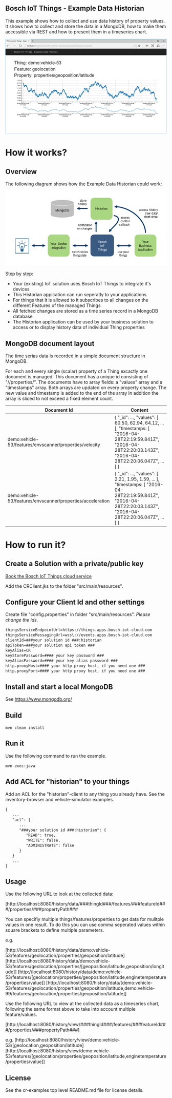 ## Bosch IoT Things - Example Data Historian

This example shows how to collect and use data history of property values.
It shows how to collect and store the data in a MongoDB, how to make them accessible via REST and how to present them in a timeseries chart.

![Screenshot](screenshot.png)

# How it works?

## Overview

The following diagram shows how the Example Data Historian could work:

![Overview](overview.png)

Step by step:

- Your (existing) IoT solution uses Bosch IoT Things to integrate it's devices
- This Historian appication can run seperatly to your applications
- For things that it is allowed to it subscribes to all changes on the different Features of the managed Things
- All fetched changes are stored as a time series record in a MongoDB database
- The Historian application can be used by your business solution to access or to display history data of individual Thing properties

## MongoDB document layout

The time serias data is recorded in a simple document structure in MongoDB.

For each and every single (scalar) property of a Thing excactly one document is managed.
This document has a unique id consisting of "<thing-id>/<feature-id>/properties/<property-path>".
The documents have to array fields: a "values" array and a "timestamps" array.
Both arrays are updated on every property change. 
The new value and timestamp is added to the end of the array
In addition the array is sliced to not exceed a fixed element count. 

| Document Id | Content |
| --- | --- |
| demo:vehicle-53/features/envscanner/properties/velocity | { "_id": ..., "values": [ 60.50, 62.94, 64.12, ... ], "timestamps: [ "2016-04-28T22:19:59.841Z", "2016-04-28T22:20:03.143Z", "2016-04-28T22:20:06.047Z", ... ] } |
| demo:vehicle-53/features/envscanner/properties/acceleration | { "_id": ..., "values": [ 2.21, 1.95, 1.59, ... ], "timestamps: [ "2016-04-28T22:19:59.841Z", "2016-04-28T22:20:03.143Z", "2016-04-28T22:20:06.047Z", ... ] } |

# How to run it?

## Create a Solution with a private/public key

<a href="https://things.apps.bosch-iot-cloud.com/dokuwiki/doku.php?id=002_getting_started:cr_02_booking-cr-service.txt">Book the Bosch IoT Things cloud service</a>

Add the CRClient.jks to the folder "src/main/resources".

## Configure your Client Id and other settings

Create file "config.properties" in folder "src/main/resources". _Please change the ids._

```
thingsServiceEndpointUrl=https://things.apps.bosch-iot-cloud.com
thingsServiceMessagingUrl=wss\://events.apps.bosch-iot-cloud.com
clientId=###your solution id ###:historian
apiToken=###your solution api token ###
keyAlias=CR
keyStorePassword=#### your key password ###
keyAliasPassword=#### your key alias password ###
http.proxyHost=#### your http proxy host, if you need one ###
http.proxyPort=#### your http proxy host, if you need one ###
```

## Install and start a local MongoDB

See https://www.mongodb.org/

## Build

```
mvn clean install
```

## Run it

Use the following command to run the example.

```
mvn exec:java
```

## Add ACL for "historian" to your things

Add an ACL for the "historian"-client to any thing you already have. See the inventory-browser and vehicle-simulator examples.

```
{
   ...
   "acl": {
      ...
      "###your solution id ###:historian": {
         "READ": true,
         "WRITE": false,
         "ADMINISTRATE": false
      }
   }
   ...
}
```

## Usage

Use the following URL to look at the collected data:

[http://localhost:8080/history/data/###thingId###/features/###featureId###/properties/###propertyPath###

You can specifiy multiple things/features/properties to get data for mulitple values in one result.
To do this you can use comma seperated values within square brackets to define multiple parameters.

e.g.

[http://localhost:8080/history/data/demo:vehicle-53/features/geolocation/properties/geoposition/latitude]
[http://localhost:8080/history/data/demo:vehicle-53/features/geolocation/properties/\[geoposition/latitude,geoposition/longitude\]]
[http://localhost:8080/history/data/demo:vehicle-53/features/[geolocation/properties/geoposition/latitude,enginetemperature/properties/value\]]
[http://localhost:8080/history/data/[demo:vehicle-53/features/geolocation/properties/geoposition/latitude,demo:vehicle-99/features/geolocation/properties/geoposition/latitude\]]

Use the following URL to view at the collected data as a timeseries chart, following the same format above to take into account multiple feature/values.

[http://localhost:8080/history/view/###thingId###/features/###featureId###/properties/###propertyPath###]

e.g.
[http://localhost:8080/history/view/demo:vehicle-53/[geolocation,geoposition/latitude]
[http://localhost:8080/history/view/demo:vehicle-53/features/[geolocation/properties/geoposition/latitude,enginetemperature/properties/value\]]

## License

See the cr-examples top level README.md file for license details.
